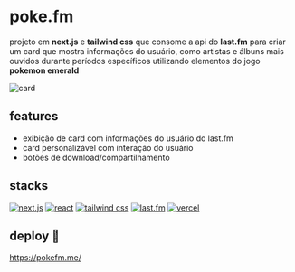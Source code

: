 # poke.fm

projeto em **next.js** e **tailwind css** que consome a api do **last.fm** para criar um card que mostra informações do usuário, como artistas e álbuns mais ouvidos durante períodos específicos utilizando elementos do jogo **pokemon emerald**

![card](https://i.imgur.com/MxKVDLb.png)

## features
- exibição de card com informações do usuário do last.fm
- card personalizável com interação do usuário
- botões de download/compartilhamento

## stacks
[![next.js](https://img.shields.io/badge/next.js-000000?style=for-the-badge&logo=next.js&logoColor=white)](https://nextjs.org/)
[![react](https://img.shields.io/badge/react-61DAFB?style=for-the-badge&logo=react&logoColor=black)](https://reactjs.org/)
[![tailwind css](https://img.shields.io/badge/tailwind_css-06B6D4?style=for-the-badge&logo=tailwind-css&logoColor=white)](https://tailwindcss.com/)
[![last.fm](https://img.shields.io/badge/last.fm-DB2828?style=for-the-badge&logo=lastdotfm&logoColor=white)](https://www.last.fm/api)
[![vercel](https://img.shields.io/badge/vercel-000000?style=for-the-badge&logo=vercel&logoColor=white)](https://vercel.com/)

## deploy 🚀
https://pokefm.me/
